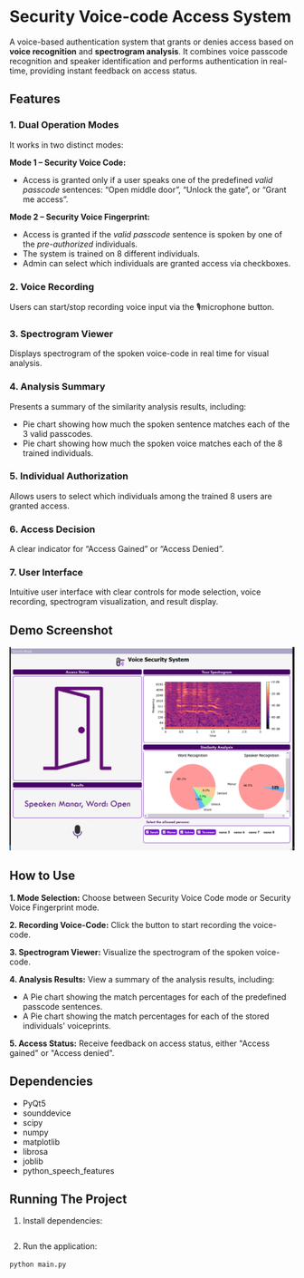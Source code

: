 # Security Voice-code Access System
A voice-based authentication system that grants or denies access based on **voice recognition** and **spectrogram analysis**. It combines voice passcode recognition and speaker identification and performs authentication in real-time, providing instant feedback on access status.

## Features
### 1. Dual Operation Modes
It works in two distinct modes:

**Mode 1 – Security Voice Code:**
- Access is granted only if a user speaks one of the predefined *valid passcode* sentences: “Open middle door”, “Unlock the gate”, or “Grant me access”.

**Mode 2 – Security Voice Fingerprint:**
- Access is granted if the *valid passcode* sentence is spoken by one of the *pre-authorized* individuals.
- The system is trained on 8 different individuals.
- Admin can select which individuals are granted access via checkboxes.

### 2. Voice Recording
Users can start/stop recording voice input via the 🎙️microphone button.

### 3. Spectrogram Viewer
Displays spectrogram of the spoken voice-code in real time for visual analysis.

### 4. Analysis Summary
Presents a summary of the similarity analysis results, including:
- Pie chart showing how much the spoken sentence matches each of the 3 valid passcodes.
- Pie chart showing how much the spoken voice matches each of the 8 trained individuals.

### 5. Individual Authorization
Allows users to select which individuals among the trained 8 users are granted access.

### 6. Access Decision
A clear indicator for “Access Gained” or “Access Denied”.

### 7. User Interface
Intuitive user interface with clear controls for mode selection, voice recording, spectrogram visualization, and result display.


## Demo Screenshot
![1](image.png)


## How to Use
**1. Mode Selection:** Choose between Security Voice Code mode or Security Voice Fingerprint mode.

**2. Recording Voice-Code:** Click the button to start recording the voice-code.

**3. Spectrogram Viewer:** Visualize the spectrogram of the spoken voice-code.

**4. Analysis Results:** View a summary of the analysis results, including:
  * A Pie chart showing the match percentages for each of the predefined passcode sentences.
  * A Pie chart showing the match percentages for each of the stored individuals' voiceprints.

**5. Access Status:** Receive feedback on access status, either "Access gained" or "Access denied".

## Dependencies
- PyQt5
- sounddevice
- scipy
- numpy
- matplotlib
- librosa
- joblib
- python_speech_features

## Running The Project
1. Install dependencies:

```pip install PyQt5 sounddevice scipy numpy matplotlib librosa joblib python_speech_features
```

2. Run the application:

```python main.py```


